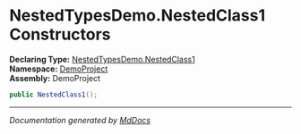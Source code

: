 ﻿<!--  
  <auto-generated>   
    The contents of this file were generated by a tool.  
    Changes to this file may be list if the file is regenerated  
  </auto-generated>   
-->

# NestedTypesDemo.NestedClass1 Constructors

**Declaring Type:** [NestedTypesDemo.NestedClass1](../index.md)  
**Namespace:** [DemoProject](../../../index.md)  
**Assembly:** DemoProject

```csharp
public NestedClass1();
```
___

*Documentation generated by [MdDocs](https://github.com/ap0llo/mddocs)*
